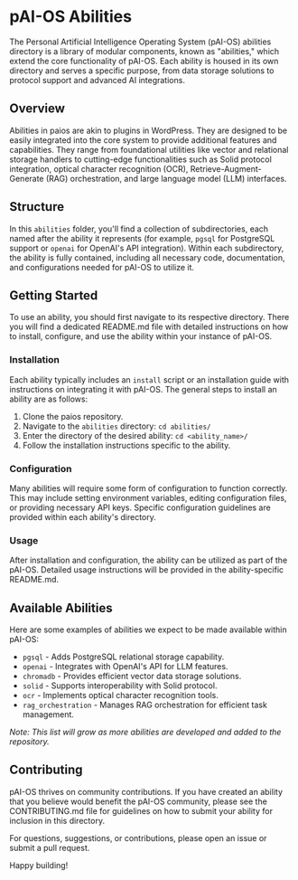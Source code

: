 # pAI-OS Abilities

The Personal Artificial Intelligence Operating System (pAI-OS) abilities directory is a library of modular components, known as "abilities," which extend the core functionality of pAI-OS. Each ability is housed in its own directory and serves a specific purpose, from data storage solutions to protocol support and advanced AI integrations.

## Overview

Abilities in paios are akin to plugins in WordPress. They are designed to be easily integrated into the core system to provide additional features and capabilities. They range from foundational utilities like vector and relational storage handlers to cutting-edge functionalities such as Solid protocol integration, optical character recognition (OCR), Retrieve-Augment-Generate (RAG) orchestration, and large language model (LLM) interfaces.

## Structure

In this `abilities` folder, you'll find a collection of subdirectories, each named after the ability it represents (for example, `pgsql` for PostgreSQL support or `openai` for OpenAI's API integration). Within each subdirectory, the ability is fully contained, including all necessary code, documentation, and configurations needed for pAI-OS to utilize it.

## Getting Started

To use an ability, you should first navigate to its respective directory. There you will find a dedicated README.md file with detailed instructions on how to install, configure, and use the ability within your instance of pAI-OS.

### Installation

Each ability typically includes an `install` script or an installation guide with instructions on integrating it with pAI-OS. The general steps to install an ability are as follows:

1. Clone the paios repository.
2. Navigate to the `abilities` directory: `cd abilities/`
3. Enter the directory of the desired ability: `cd <ability_name>/`
4. Follow the installation instructions specific to the ability.

### Configuration

Many abilities will require some form of configuration to function correctly. This may include setting environment variables, editing configuration files, or providing necessary API keys. Specific configuration guidelines are provided within each ability's directory.

### Usage

After installation and configuration, the ability can be utilized as part of the pAI-OS. Detailed usage instructions will be provided in the ability-specific README.md.

## Available Abilities

Here are some examples of abilities we expect to be made available within pAI-OS:

- `pgsql` - Adds PostgreSQL relational storage capability.
- `openai` - Integrates with OpenAI's API for LLM features.
- `chromadb` - Provides efficient vector data storage solutions.
- `solid` - Supports interoperability with Solid protocol.
- `ocr` - Implements optical character recognition tools.
- `rag_orchestration` - Manages RAG orchestration for efficient task management.

_Note: This list will grow as more abilities are developed and added to the repository._

## Contributing

pAI-OS thrives on community contributions. If you have created an ability that you believe would benefit the pAI-OS community, please see the CONTRIBUTING.md file for guidelines on how to submit your ability for inclusion in this directory.

For questions, suggestions, or contributions, please open an issue or submit a pull request.

Happy building!

